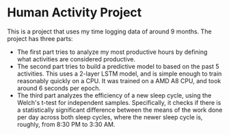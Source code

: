 # Human Activity Project
This is a project that uses my time logging data of around 9 months. The project has three parts: 

* The first part tries to analyze my most productive hours by defining what activities are considered productive. 
* The second part tries to build a predictive model to based on the past 5 activities. This uses a 2-layer LSTM model, and is simple enough to train reasonably quickly on a CPU. It was trained on a AMD A8 CPU, and took around 6 seconds per epoch.
* The third part analyzes the efficiency of a new sleep cycle, using the Welch's t-test for independent samples. Specifically, it checks if there is a statistically significant difference between the means of the work done per day across both sleep cycles, where the newer sleep cycle is, roughly, from 8:30 PM to 3:30 AM.
